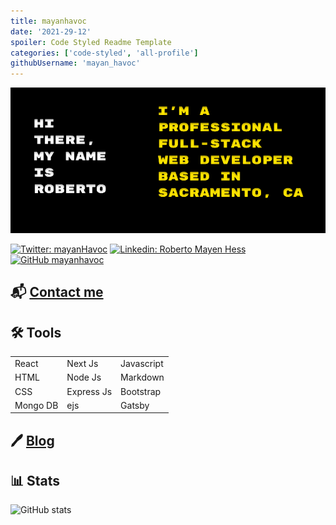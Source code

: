 ```yaml
---
title: mayanhavoc
date: '2021-29-12'
spoiler: Code Styled Readme Template
categories: ['code-styled', 'all-profile']
githubUsername: 'mayan_havoc'
---
```


<img src="./intro_card.png"/>

[![Twitter: mayanHavoc](https://img.shields.io/twitter/follow/mayanHavoc?style=social)](https://twitter.com/mayanHavoc)
[![Linkedin: Roberto Mayen Hess](https://img.shields.io/badge/-roberto_mayen-blue?style=flat-square&logo=Linkedin&logoColor=white&link=https://www.linkedin.com/in/roberto-mayen-hess/)](https://www.linkedin.com/in/roberto-mayen-hess/)
[![GitHub mayanhavoc](https://img.shields.io/github/followers/mayanhavoc?label=follow&style=social)](https://github.com/mayanhavoc)

## 📬 [Contact me](mailto:robertomh@protonmail.com)

## 🛠 Tools

|          |            |            |
| -------- | ---------- | ---------- |
| React    | Next Js    | Javascript |
| HTML     | Node Js    | Markdown   |
| CSS      | Express Js | Bootstrap  |
| Mongo DB | ejs        | Gatsby     |

## 🖊 [Blog](https://dev.to/@mayanhavoc)

## 📊 Stats

![GitHub stats](https://github-readme-stats.vercel.app/api?username=mayanhavoc&show_icons=true&theme=merko)
